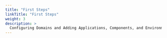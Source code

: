 ```yaml
---
title: "First Steps"
linkTitle: "First Steps"
weight: 3
description: >
  Configuring Domains and Adding Applications, Components, and Environments
---
```



